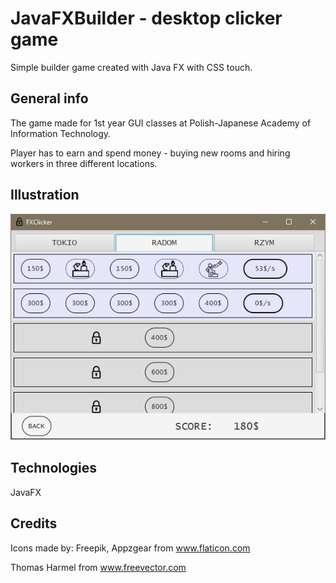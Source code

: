 # JavaFXBuilder - desktop clicker game

Simple builder game created with Java FX with CSS touch.

## General info

The game made for 1st year GUI classes at Polish-Japanese Academy of Information Technology.

Player has to earn and spend money - buying new rooms and hiring workers in three different locations.

## Illustration

![game screen](./illustration.png)

## Technologies

JavaFX 

## Credits

Icons made by: Freepik, Appzgear from www.flaticon.com 

Thomas Harmel from www.freevector.com








 
